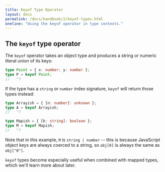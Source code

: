 ```yaml
---
title: Keyof Type Operator
layout: docs
permalink: /docs/handbook/2/keyof-types.html
oneline: "Using the keyof operator in type contexts."
---
```


## The `keyof` type operator

The `keyof` operator takes an object type and produces a string or numeric literal union of its keys:

```ts twoslash
type Point = { x: number; y: number };
type P = keyof Point;
//   ^?
```

If the type has a `string` or `number` index signature, `keyof` will return those types instead:

```ts twoslash
type Arrayish = { [n: number]: unknown };
type A = keyof Arrayish;
//   ^?

type Mapish = { [k: string]: boolean };
type M = keyof Mapish;
//   ^?
```

Note that in this example, `M` is `string | number` -- this is because JavaScript object keys are always coerced to a string, so `obj[0]` is always the same as `obj["0"]`.

`keyof` types become especially useful when combined with mapped types, which we'll learn more about later.
